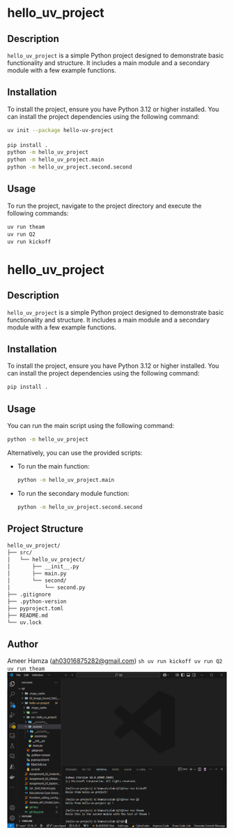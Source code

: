 # hello_uv_project

## Description
`hello_uv_project` is a simple Python project designed to demonstrate basic functionality and structure. It includes a main module and a secondary module with a few example functions.

## Installation
To install the project, ensure you have Python 3.12 or higher installed. You can install the project dependencies using the following command:

```sh
uv init --package hello-uv-project

pip install .
python -m hello_uv_project
python -m hello_uv_project.main
python -m hello_uv_project.second.second
```
## Usage
To run the project, navigate to the project directory and execute the following commands:
```sh
uv run theam
uv run Q2
uv run kickoff
```


# hello_uv_project

## Description
`hello_uv_project` is a simple Python project designed to demonstrate basic functionality and structure. It includes a main module and a secondary module with a few example functions.

## Installation
To install the project, ensure you have Python 3.12 or higher installed. You can install the project dependencies using the following command:

```sh
pip install .
```

## Usage
You can run the main script using the following command:

```sh
python -m hello_uv_project
```

Alternatively, you can use the provided scripts:

- To run the main function:
  ```sh
  python -m hello_uv_project.main
  ```

- To run the secondary module function:
  ```sh
  python -m hello_uv_project.second.second
  ```

## Project Structure
```
hello_uv_project/
├── src/
│   └── hello_uv_project/
│       ├── __init__.py
│       ├── main.py
│       └── second/
│           └── second.py
├── .gitignore
├── .python-version
├── pyproject.toml
├── README.md
└── uv.lock
```

## Author
Ameer Hamza (ah03016875282@gmail.com)
    ```sh
uv run kickoff
uv run Q2
uv run theam
    ```
![alt text](image.png)